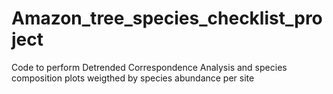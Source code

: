 # Amazon_tree_species_checklist_project
Code to perform Detrended Correspondence Analysis and species composition plots weigthed by species abundance per site
